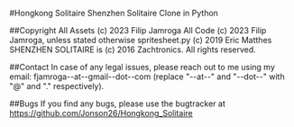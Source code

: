 #Hongkong Solitaire
Shenzhen Solitaire Clone in Python

##Copyright
All Assets (c) 2023 Filip Jamroga
All Code (c) 2023 Filip Jamroga, unless stated otherwise
spritesheet.py (c) 2019 Eric Matthes
SHENZHEN SOLITAIRE is (c) 2016 Zachtronics. All rights reserved.

##Contact
In case of any legal issues, please reach out to me using my email: fjamroga--at--gmail--dot--com (replace "--at--" and "--dot--" with "@" and "." respectively).

##Bugs
If you find any bugs, please use the bugtracker at https://github.com/Jonson26/Hongkong_Solitaire

